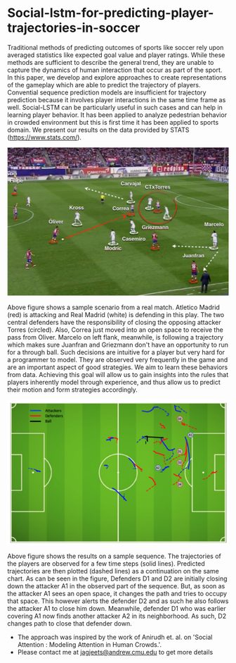  # Social-lstm-for-predicting-player-trajectories-in-soccer

Traditional methods of predicting outcomes of sports like soccer rely upon averaged statistics like expected goal value and player ratings. While these methods are sufficient to describe the general trend, they are unable to capture the dynamics of human interaction that occur as part of the sport. In this paper, we develop and explore approaches to create representations of the gameplay which are able to predict the trajectory of players. Convential sequence prediction models are insufficient for trajectory prediction because it involves player interactions in the same time frame as well. Social-LSTM can be particularly useful in such cases and can help in learning player behavior. It has been applied to analyze pedestrian behavior in crowded environment but this is first time it has been applied to sports domain. We present our results on the data provided by STATS (https://www.stats.com/).

![Alt text](sampleCase.png?raw=true "Sample Scenario")

Above figure shows a sample scenario from a real match. Atletico Madrid (red) is attacking and Real Madrid (white) is defending in this play. The two central defenders have the responsibility of closing the opposing attacker Torres (circled). Also, Correa just moved into an open space to receive the pass from Oliver. Marcelo on left flank, meanwhile, is following a trajectory which makes sure Juanfran and Griezmann don't have an opportunity to run for a through ball. Such decisions are intuitive for a player but very hard for a programmer to model. They are observed very frequently in the game and are an important aspect of good strategies. We aim to learn these behaviors from data. Achieving this goal will allow us to gain insights into the rules that players inherently model through experience, and thus allow us to predict their motion and form strategies accordingly. 

![Alt text](results.png?raw=true "Sample Scenario")

Above figure shows the results on a sample sequence. The trajectories of the players are observed for a few time steps (solid lines). Predicted trajectories are then plotted (dashed lines) as a continuation on the same chart. As can be seen in the figure, Defenders D1 and D2 are initially closing down the attacker A1 in the observed part of the sequence. But, as soon as the attacker A1 sees an open space, it changes the path and tries to occupy that space. This however alerts the defender D2 and as such he also follows the attacker A1 to close him down. Meanwhile, defender D1 who was earlier covering A1 now finds another attacker A2 in its neighborhood. As such, D2
changes path to close that defender down.

* The approach was inspired by the work of Anirudh et. al. on 'Social Attention : Modeling Attention in Human Crowds.'. 
* Please contact me at jagjeets@andrew.cmu.edu to get more details
